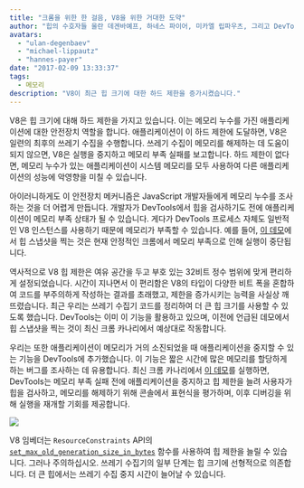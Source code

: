 ```yaml
---
title: "크롬을 위한 한 걸음, V8을 위한 거대한 도약"
author: "힙의 수호자들 울란 데겐바예프, 하네스 파이어, 미카엘 립파우츠, 그리고 DevTools 전사 알렉세이 코지야틴스키"
avatars: 
  - "ulan-degenbaev"
  - "michael-lippautz"
  - "hannes-payer"
date: "2017-02-09 13:33:37"
tags: 
  - 메모리
description: "V8이 최근 힙 크기에 대한 하드 제한을 증가시켰습니다."
---
```

V8은 힙 크기에 대해 하드 제한을 가지고 있습니다. 이는 메모리 누수를 가진 애플리케이션에 대한 안전장치 역할을 합니다. 애플리케이션이 이 하드 제한에 도달하면, V8은 일련의 최후의 쓰레기 수집을 수행합니다. 쓰레기 수집이 메모리를 해제하는 데 도움이 되지 않으면, V8은 실행을 중지하고 메모리 부족 실패를 보고합니다. 하드 제한이 없다면, 메모리 누수가 있는 애플리케이션이 시스템 메모리를 모두 사용하여 다른 애플리케이션의 성능에 악영향을 미칠 수 있습니다.

<!--truncate-->
아이러니하게도 이 안전장치 메커니즘은 JavaScript 개발자들에게 메모리 누수를 조사하는 것을 더 어렵게 만듭니다. 개발자가 DevTools에서 힙을 검사하기도 전에 애플리케이션이 메모리 부족 상태가 될 수 있습니다. 게다가 DevTools 프로세스 자체도 일반적인 V8 인스턴스를 사용하기 때문에 메모리가 부족할 수 있습니다. 예를 들어, [이 데모](https://ulan.github.io/misc/heap-snapshot-demo.html)에서 힙 스냅샷을 찍는 것은 현재 안정적인 크롬에서 메모리 부족으로 인해 실행이 중단됩니다.

역사적으로 V8 힙 제한은 여유 공간을 두고 부호 있는 32비트 정수 범위에 맞게 편리하게 설정되었습니다. 시간이 지나면서 이 편리함은 V8의 타입이 다양한 비트 폭을 혼합하여 코드를 부주의하게 작성하는 결과를 초래했고, 제한을 증가시키는 능력을 사실상 깨뜨렸습니다. 최근 우리는 쓰레기 수집기 코드를 정리하여 더 큰 힙 크기를 사용할 수 있도록 했습니다. DevTools는 이미 이 기능을 활용하고 있으며, 이전에 언급된 데모에서 힙 스냅샷을 찍는 것이 최신 크롬 카나리에서 예상대로 작동합니다.

우리는 또한 애플리케이션이 메모리가 거의 소진되었을 때 애플리케이션을 중지할 수 있는 기능을 DevTools에 추가했습니다. 이 기능은 짧은 시간에 많은 메모리를 할당하게 하는 버그를 조사하는 데 유용합니다. 최신 크롬 카나리에서 [이 데모](https://ulan.github.io/misc/oom.html)를 실행하면, DevTools는 메모리 부족 실패 전에 애플리케이션을 중지하고 힙 제한을 늘려 사용자가 힙을 검사하고, 메모리를 해제하기 위해 콘솔에서 표현식을 평가하며, 이후 디버깅을 위해 실행을 재개할 기회를 제공합니다.

![](/_img/heap-size-limit/debugger.png)

V8 임베더는 `ResourceConstraints` API의 [`set_max_old_generation_size_in_bytes`](https://codesearch.chromium.org/chromium/src/v8/include/v8-isolate.h?q=set_max_old_generation_size_in_bytes) 함수를 사용하여 힙 제한을 늘릴 수 있습니다. 그러나 주의하십시오. 쓰레기 수집기의 일부 단계는 힙 크기에 선형적으로 의존합니다. 더 큰 힙에서는 쓰레기 수집 중지 시간이 늘어날 수 있습니다.

